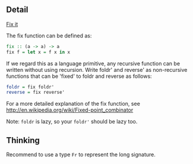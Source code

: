 ## Detail

[Fix it](https://www.codewars.com/kata/5443dd2d7fc4478154000ac6/train/haskell)

The fix function can be defined as:

```haskell
fix :: (a -> a) -> a
fix f = let x = f x in x
```

If we regard this as a language primitive, any recursive function can be written without using recursion. Write foldr' and reverse' as non-recursive functions that can be 'fixed' to foldr and reverse as follows:

```haskell
foldr = fix foldr'
reverse = fix reverse'
```

For a more detailed explanation of the fix function, see <http://en.wikipedia.org/wiki/Fixed-point_combinator>

Note: `foldr` is lazy, so your `foldr'` should be lazy too.

## Thinking

Recommend to use a type `Fr` to represent the long signature.
